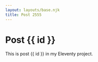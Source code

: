 ```yaml
---
layout: layouts/base.njk
title: Post 2555
---
```


# Post {{ id }}

This is post {{ id }} in my Eleventy project.
